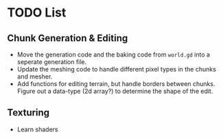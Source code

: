 # TODO List

## Chunk Generation & Editing

- Move the generation code and the baking code from `world.gd` into a seperate generation file.
- Update the meshing code to handle different pixel types in the chunks and mesher.
- Add functions for editing terrain, but handle borders between chunks. Figure out a data-type (2d array?) to determine the shape of the edit.

## Texturing

- Learn shaders

